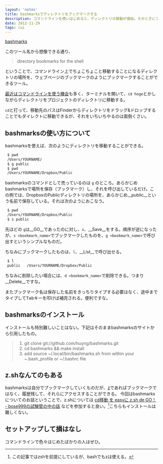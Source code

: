 ```yaml
---
layout: 'notes'
title: bashmarksでディレクトリをブックマークする
description: コマンドラインを使いはじめると、ディレクトリの移動が億劫。そのときにブックマークから引っ張ってこれると便利。
date: 2012-11-29
tags: cui
---
```


[bashmarks](http://www.huyng.com/projects/bashmarks/)

このツール名から想像できる通り、

> directory bookmarks for the shell

ということで、コマンドライン上でちょこちょこと移動することになるディレクトリの場所を、ウェブページのブックマークのようにブックマークすることができるツール。

[最近はコマンドラインを使う機会](http://inkdesign.jp/notes/2012/11/29/open-file-by-subl.html)も多く、ターミナルを開いて、`cd hoge`とかしながらディレクトリをプロジェクトのディレクトリに移動する。

`cd`と打って、移動先のパスはFinderからディレクトリをドラッグ&ドロップすることでもダイレクトに移動できるが、それをいちいちやるのは面倒くさい。

## bashmarksの使い方について

bashmarksを使えば、次のようにディレクトリを移動することができる。

```bash
 $ pwd
 /Users/YOURNAME/
 $ g public
 $ pwd
 /Users/YOURNAME/Dropbox/Public
```

bashmarksのコマンドとして売っているのは `g` のところ。あらかじめbashmarksで場所を保存（ブックマーク）し、それを呼び出しているだけ。この例では、DropboxのPublicディレクトリの場所を、あらかじめ__public__という名前で保存している。それは次のようにおこなう。

```bash
 $ pwd
 /Users/YOURNAME/Dropbox/Public
 $ s public
```

先ほどの `g`は__GO__であったのに対し、`s`、__Save__をする。順序が逆になったが、`s <bookmark_name>`でブックマークしたものを、`g <bookmark_name>`で呼び出すというシンプルなものだ。

ちなみにブックマークしたものは、`l`、__List__で呼び出せる。

```bash
 $ l
 public   /Users/YOURNAME/Dropbox/Public
```

ちなみに削除したい場合には、`d <bookmark_name>`で削除できる。つまり__Delete__ですな。

またブックマーク名は保存した名前をきっちりタイプする必要はなく、途中までタイプして<kbd>Tab</kbd>キーを叩けば補完される。便利ですな。

## bashmarksのインストール

インストールも特別難しいことはない。下記はそのままbashmarksのサイトから引用したもの。

> 1. git clone git://github.com/huyng/bashmarks.git
> 2. cd bashmarks && make install
> 3. add source ~/.local/bin/bashmarks.sh from within your ~.bash_profile or ~/.bashrc file

## z.shなんてのもある

bashmarksは自分でブックマークしていくものだが、[z](https://github.com/rupa/z)であればブックマークではなく、履歴残して、それらにアクセスすることができる。
今回はbashmarksについてのお話ということで、z.shについては [cd移動 を easyに z.sh de GO！ - bose999の試験管の中の話](http://d.hatena.ne.jp/bose999/20120806/1344185966) などを参加すると良い。[^zsh]こちらもインストールは難しくない。

## セットアップして損はなし

コマンドラインで色々はじめたばかりの人はぜひ。

[^zsh]: この記事ではzshを前提にしているが、bashでもzは使える。
